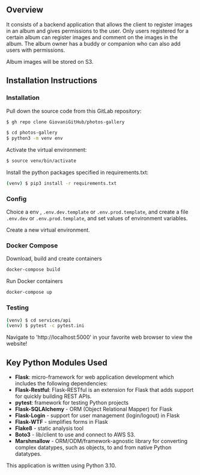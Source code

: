 ## Overview
It consists of a backend application that allows the client to register images in an album and gives permissions to the user.
Only users registered for a certain album can register images and comment on the images in the album.
The album owner has a buddy or companion who can also add users with permissions.

Album images will be stored on S3.

## Installation Instructions


### Installation

Pull down the source code from this GitLab repository:

```sh
$ gh repo clone GiovaniGitHub/photos-gallery
```

```sh
$ cd photos-gallery
$ python3 -m venv env
```

Activate the virtual environment:

```sh
$ source venv/bin/activate
```

Install the python packages specified in requirements.txt:

```sh
(venv) $ pip3 install -r requirements.txt
```

### Config 

Choice a env , ```.env.dev.template``` or ```.env.prod.template```, and create a file ```.env.dev``` or ```.env.prod.template```, and set values of environment variables.

Create a new virtual environment.


### Docker Compose

Download, build and create containers
```sh
docker-compose build
```

Run Docker containers
```sh
docker-compose up
```

### Testing

```sh
(venv) $ cd services/api
(venv) $ pytest -c pytest.ini
```

Navigate to 'http://localhost:5000' in your favorite web browser to view the website!

## Key Python Modules Used

* **Flask**: micro-framework for web application development which includes the following dependencies:
* **Flask-Restful**: Flask-RESTful is an extension for Flask that adds support for quickly building REST APIs.
* **pytest**: framework for testing Python projects
* **Flask-SQLAlchemy** - ORM (Object Relational Mapper) for Flask
* **Flask-Login** - support for user management (login/logout) in Flask
* **Flask-WTF** - simplifies forms in Flask
* **Flake8** - static analysis tool
* **Boto3** - lib/client to use and connect to AWS S3.
* **Marshmallow** -  ORM/ODM/framework-agnostic library for converting complex datatypes, such as objects, to and from native Python datatypes.

This application is written using Python 3.10.
